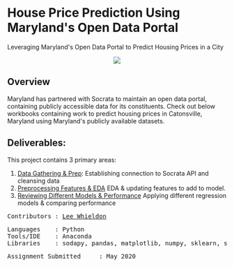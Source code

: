 # House Price Prediction Using Maryland's Open Data Portal
Leveraging Maryland's Open Data Portal to Predict Housing Prices in a City

<p align="center">
<img src="https://opendata.maryland.gov/api/assets/A80F32FB-9ED4-46FF-98CE-80A6EE69851F?Maryland_ODP_Header_BLK.png" />
</p>

## Overview

Maryland has partnered with Socrata to maintain an open data portal, containing publicly accessible data for its constituents. Check out below workbooks containing work to predict housing prices in Catonsville, Maryland using Maryland's publicly available datasets.

## Deliverables:
This project contains 3 primary areas:

<ol>
  <li><a href=https://github.com/Lwhieldon/House-Price-Prediction-Using-MD-Data-Portal/blob/master/Step%201%20Data%20Preparation%20-%20MD%20Real%20Estate%20Property%20Assessment.ipynb>Data Gathering & Prep</a>: Establishing connection to Socrata API and cleansing data</li>
  <li> <a href=https://github.com/Lwhieldon/House-Price-Prediction-Using-MD-Data-Portal/blob/master/Step%202%20Data%20Preprocessing%20-%20Analyzing%2C%20Dummy%20%26%20Standardizing%20Data.ipynb>Preprocessing Features & EDA</a> EDA & updating features to add to model. </li>
  <li><a href=https://github.com/Lwhieldon/House-Price-Prediction-Using-MD-Data-Portal/blob/master/Step%203%20Model%20-%20Linear%2C%20Ridge%2C%20%26%20Lasso%20Regression%20Comparison-Multiple%20Scores.ipynb>Reviewing Different Models & Performance</a> Applying different regression models & comparing performance</li>
</ol>


<pre>
Contributors : <a href=https://github.com/Lwhieldon>Lee Whieldon</a>
</pre>

<pre>
Languages    : Python
Tools/IDE    : Anaconda
Libraries    : sodapy, pandas, matplotlib, numpy, sklearn, seaborn, io, requests
</pre>

<pre>
Assignment Submitted     : May 2020
</pre>


